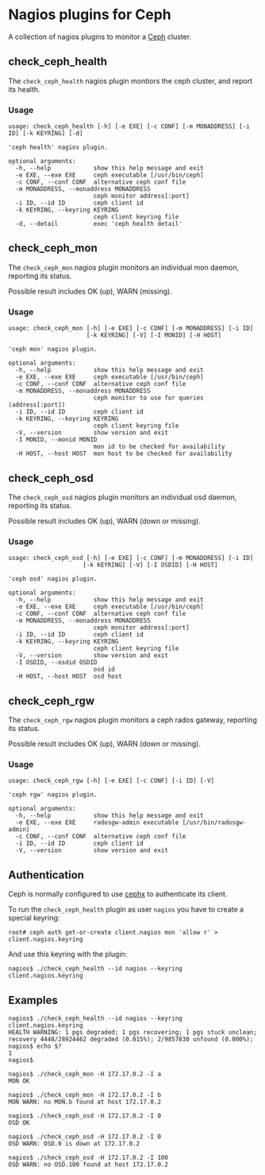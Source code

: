 # Nagios plugins for Ceph

A collection of nagios plugins to monitor a [Ceph][] cluster.

## check_ceph_health

The `check_ceph_health` nagios plugin montiors the ceph cluster, and report its health.

### Usage

    usage: check_ceph_health [-h] [-e EXE] [-c CONF] [-m MONADDRESS] [-i ID] [-k KEYRING] [-d]

    'ceph health' nagios plugin.

    optional arguments:
      -h, --help            show this help message and exit
      -e EXE, --exe EXE     ceph executable [/usr/bin/ceph]
      -c CONF, --conf CONF  alternative ceph conf file
      -m MONADDRESS, --monaddress MONADDRESS
                            ceph monitor address[:port]
      -i ID, --id ID        ceph client id
      -k KEYRING, --keyring KEYRING
                            ceph client keyring file
      -d, --detail          exec 'ceph health detail'

## check_ceph_mon

The `check_ceph_mon` nagios plugin monitors an individual mon daemon, reporting its status.

Possible result includes OK (up), WARN (missing).

### Usage

    usage: check_ceph_mon [-h] [-e EXE] [-c CONF] [-m MONADDRESS] [-i ID]
                          [-k KEYRING] [-V] [-I MONID] [-H HOST]

    'ceph mon' nagios plugin.

    optional arguments:
      -h, --help            show this help message and exit
      -e EXE, --exe EXE     ceph executable [/usr/bin/ceph]
      -c CONF, --conf CONF  alternative ceph conf file
      -m MONADDRESS, --monaddress MONADDRESS
                            ceph monitor to use for queries (address[:port])
      -i ID, --id ID        ceph client id
      -k KEYRING, --keyring KEYRING
                            ceph client keyring file
      -V, --version         show version and exit
      -I MONID, --monid MONID
                            mon id to be checked for availability
      -H HOST, --host HOST  mon host to be checked for availability

## check_ceph_osd

The `check_ceph_osd` nagios plugin monitors an individual osd daemon, reporting its status.

Possible result includes OK (up), WARN (down or missing).

### Usage

    usage: check_ceph_osd [-h] [-e EXE] [-c CONF] [-m MONADDRESS] [-i ID]
                         [-k KEYRING] [-V] [-I OSDID] [-H HOST]

    'ceph osd' nagios plugin.

    optional arguments:
      -h, --help            show this help message and exit
      -e EXE, --exe EXE     ceph executable [/usr/bin/ceph]
      -c CONF, --conf CONF  alternative ceph conf file
      -m MONADDRESS, --monaddress MONADDRESS
                            ceph monitor address[:port]
      -i ID, --id ID        ceph client id
      -k KEYRING, --keyring KEYRING
                            ceph client keyring file
      -V, --version         show version and exit
      -I OSDID, --osdid OSDID
                            osd id
      -H HOST, --host HOST  osd host

## check_ceph_rgw

The `check_ceph_rgw` nagios plugin monitors a ceph rados gateway, reporting its status.

Possible result includes OK (up), WARN (down or missing).

### Usage

    usage: check_ceph_rgw [-h] [-e EXE] [-c CONF] [-i ID] [-V]

    'ceph rgw' nagios plugin.

    optional arguments:
      -h, --help            show this help message and exit
      -e EXE, --exe EXE     radosgw-admin executable [/usr/bin/radosgw-admin]
      -c CONF, --conf CONF  alternative ceph conf file
      -i ID, --id ID        ceph client id
      -V, --version         show version and exit

## Authentication

Ceph is normally configured to use [cephx] to authenticate its client. 

To run the `check_ceph_health` plugin as user `nagios` you have to create a special keyring:

    root# ceph auth get-or-create client.nagios mon 'allow r' > client.nagios.keyring

And use this keyring with the plugin:

    nagios$ ./check_ceph_health --id nagios --keyring client.nagios.keyring
    
## Examples

    nagios$ ./check_ceph_health --id nagios --keyring client.nagios.keyring
    HEALTH WARNING: 1 pgs degraded; 1 pgs recovering; 1 pgs stuck unclean; recovery 4448/28924462 degraded (0.015%); 2/9857830 unfound (0.000%); 
    nagios$ echo $?
    1
    nagios$

    nagios$ ./check_ceph_mon -H 172.17.0.2 -I a
    MON OK

    nagios$ ./check_ceph_mon -H 172.17.0.2 -I b
    MON WARN: no MON.b found at host 172.17.0.2

    nagios$ ./check_ceph_osd -H 172.17.0.2 -I 0
    OSD OK

    nagios$ ./check_ceph_osd -H 172.17.0.2 -I 0
    OSD WARN: OSD.0 is down at 172.17.0.2

    nagios$ ./check_ceph_osd -H 172.17.0.2 -I 100
    OSD WARN: no OSD.100 found at host 172.17.0.2

[ceph]: http://www.ceph.com
[cephx]: http://ceph.com/docs/master/rados/operations/authentication/
